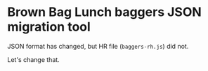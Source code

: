 # Brown Bag Lunch baggers JSON migration tool

JSON format has changed, but HR file (`baggers-rh.js`) did not.

Let's change that.
